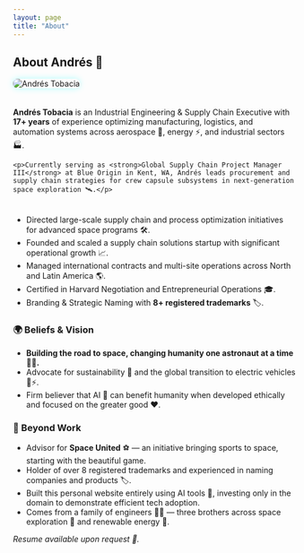 ```yaml
---
layout: page
title: "About"
---
```


## About Andrés 🚀

<div style="display:flex;align-items:center;gap:20px;flex-wrap:wrap; margin-bottom:20px;">
  <img src="{{ site.baseurl }}/Andres Tobacia Blue Origin.jpg" alt="Andrés Tobacia" style="max-width:250px;border-radius:8px;box-shadow:0 0 12px rgba(0,255,255,0.3);">
  <div>
    <p><strong>Andrés Tobacia</strong> is an Industrial Engineering & Supply Chain Executive with <strong>17+ years</strong> of experience optimizing manufacturing, logistics, and automation systems across aerospace 🌌, energy ⚡, and industrial sectors 🏭.</p>

    <p>Currently serving as <strong>Global Supply Chain Project Manager III</strong> at Blue Origin in Kent, WA, Andrés leads procurement and supply chain strategies for crew capsule subsystems in next-generation space exploration 🛰️.</p>
  </div>
</div>

- Directed large-scale supply chain and process optimization initiatives for advanced space programs 🛠️.  
- Founded and scaled a supply chain solutions startup with significant operational growth 📈.  
- Managed international contracts and multi-site operations across North and Latin America 🌎.  
- Certified in Harvard Negotiation and Entrepreneurial Operations 🎓.  
- Branding & Strategic Naming with <strong>8+ registered trademarks</strong> 🏷️.  

### 🌍 Beliefs & Vision
- **Building the road to space, changing humanity one astronaut at a time 👨‍🚀.**  
- Advocate for sustainability 🌱 and the global transition to electric vehicles 🚗⚡.  
- Firm believer that AI 🤖 can benefit humanity when developed ethically and focused on the greater good ❤️.  

### 🌌 Beyond Work
- Advisor for **Space United** ⚽ — an initiative bringing sports to space, starting with the beautiful game.  
- Holder of over 8 registered trademarks and experienced in naming companies and products 🏷️.  
- Built this personal website entirely using AI tools 🤖, investing only in the domain to demonstrate efficient tech adoption.  
- Comes from a family of engineers 👨‍🔧 — three brothers across space exploration 🚀 and renewable energy 🌱.

_Resume available upon request 📄._
